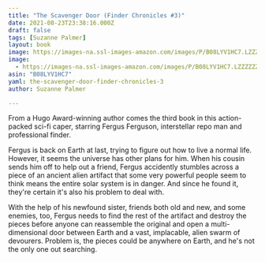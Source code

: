 ```yaml
---
title: "The Scavenger Door (Finder Chronicles #3)"
date: 2021-08-23T23:38:16.000Z
draft: false
tags: [Suzanne Palmer]
layout: book
image: https://images-na.ssl-images-amazon.com/images/P/B08LYV1HC7.LZZZZZZZ.jpg
image: 
  - https://images-na.ssl-images-amazon.com/images/P/B08LYV1HC7.LZZZZZZZ.jpg
asin: "B08LYV1HC7"
yaml: the-scavenger-door-finder-chronicles-3
author: Suzanne Palmer

---
```


From a Hugo Award-winning author comes the third book in this action-packed sci-fi caper, starring Fergus Ferguson, interstellar repo man and professional finder.  
  
Fergus is back on Earth at last, trying to figure out how to live a normal life. However, it seems the universe has other plans for him. When his cousin sends him off to help out a friend, Fergus accidently stumbles across a piece of an ancient alien artifact that some very powerful people seem to think means the entire solar system is in danger. And since he found it, they're certain it's also his problem to deal with.  
  
With the help of his newfound sister, friends both old and new, and some enemies, too, Fergus needs to find the rest of the artifact and destroy the pieces before anyone can reassemble the original and open a multi-dimensional door between Earth and a vast, implacable, alien swarm of devourers. Problem is, the pieces could be anywhere on Earth, and he's not the only one out searching.